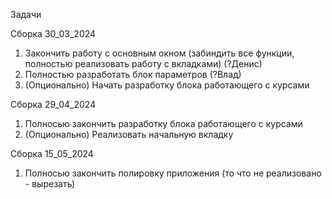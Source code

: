 Задачи

Сборка 30_03_2024
  1) Закончить работу с основным окном (забиндить все функции, полностью реализовать работу с вкладками) (?Денис) 
  2) Полностью разработать блок параметров (?Влад)
  3) (Опционально) Начать разработку блока работающего с курсами

Сборка 29_04_2024
  1) Полносью закончить разработку блока работающего с курсами
  2) (Опционально) Реализовать начальную вкладку

Сборка 15_05_2024
  1) Полносью закончить полировку приложения (то что не реализовано - вырезать) 
